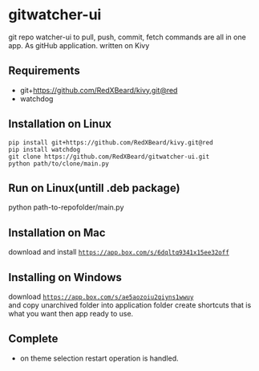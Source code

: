 gitwatcher-ui
=============

git repo watcher-ui to pull, push, commit, fetch commands are all in one app. As gitHub application. written on Kivy

Requirements
------------
- git+https://github.com/RedXBeard/kivy.git@red
- watchdog

Installation on Linux
---------------------
```
pip install git+https://github.com/RedXBeard/kivy.git@red
pip install watchdog
git clone https://github.com/RedXBeard/gitwatcher-ui.git
python path/to/clone/main.py
```

Run on Linux(untill .deb package)
---------------------------------
python path-to-repofolder/main.py

Installation on Mac
-------------------
download and install <code>https://app.box.com/s/6dqltq9341x15ee32off </code>

Installing on Windows
---------------------
download <code>https://app.box.com/s/ae5aozoiu2qiyns1wwuy </code> and copy unarchived folder into application folder create shortcuts that is what you want then app ready to use.

Complete
--------
- on theme selection restart operation is handled.
